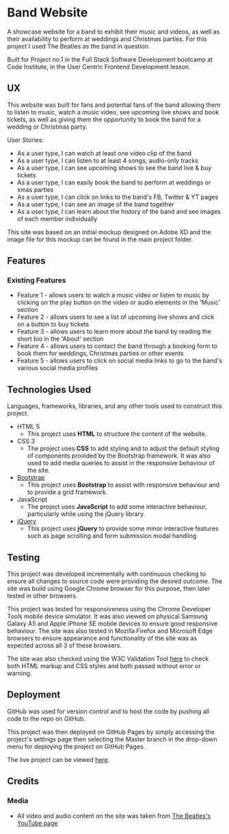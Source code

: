 # Band Website

A showcase website for a band to exhibit their music and videos, as well as their availability to perform at weddings and Christmas parties. For this project I used The Beatles as the band in question.

Built for Project no.1 in the Full Stack Software Development bootcamp at Code Institute, in the User Centric Frontend Development lesson.
 
## UX
 
This website was built for fans and potential fans of the band allowing them to listen to music, watch a music video, see upcoming live shows and book tickets, as well as giving them the opportunity to book the band for a wedding or Christmas party.

User Stories:
- As a user type, I can watch at least one video clip of the band
- As a user type, I can listen to at least 4 songs, audio-only tracks
- As a user type, I can see upcoming shows to see the band live & buy tickets
- As a user type, I can easily book the band to perform at weddings or xmas parties
- As a user type, I can click on links to the band's FB, Twitter & YT pages
- As a user type, I can see an image of the band together
- As a user type, I can learn about the history of the band and see images of each member individually

This site was based on an initial mockup designed on Adobe XD and the image file for this mockup can be found in the main project folder.

## Features
 
### Existing Features
- Feature 1 - allows users to watch a music video or listen to music by clicking on the play button on the video or audio elements in the 'Music' section
- Feature 2 - allows users to see a list of upcoming live shows and click on a button to buy tickets
- Feature 3 - allows users to learn more about the band by reading the short bio in the 'About' section
- Feature 4 - allows users to contact the band through a booking form to book them for weddings, Christmas parties or other events
- Feature 5 - allows users to click on social media links to go to the band's various social media profiles

## Technologies Used

Languages, frameworks, libraries, and any other tools used to construct this project. 

- HTML 5
    - This project uses **HTML** to structure the content of the website.
- CSS 3
    - The project uses **CSS** to add styling and to adjust the default styling of components provided by the Bootstrap framework. It was also used to add media queries to assist in the responsive behaviour of the site.
- [Bootstrap](https://getbootstrap.com/)
    - This project uses **Bootstrap** to assist with responsive behaviour and to provide a grid framework.
- JavaScript
    - The project uses **JavaScript** to add some interactive behaviour, particularly while using the jQuery library.
- [jQuery](https://jquery.com/)
    - This project uses **jQuery** to provide some minor interactive features such as page scrolling and form submission modal handling

## Testing

This project was developed incrementally with continuous checking to ensure all changes to source code were providing the desired outcome. The site was build using Google Chrome browser for this purpose, then later tested in other browsers.

This project was tested for responsiveness using the Chrome Developer Tools mobile device simulator. It was also viewed on physical Samsung Galaxy A5 and Apple iPhone SE mobile devices to ensure good responsive behaviour. The site was also tested in Mozilla Firefox and Microsoft Edge browsers to ensure appearance and functionality of the site was as expected across all 3 of these browsers.

The site was also checked using the W3C Validation Tool [here](http://validator.w3.org) to check both HTML markup and CSS styles and both passed without error or warning.

## Deployment

GitHub was used for version control and to host the code by pushing all code to the repo on GitHub.

This project was then deployed on GitHub Pages by simply accessing the project's settings page then selecting the Master branch in the drop-down menu for deploying the project on GitHub Pages.

The live project can be viewed [here](https://kes2401.github.io/band-website/).

## Credits

### Media
- All video and audio content on the site was taken from [The Beatles's YouTube page](https://www.youtube.com/thebeatles)
